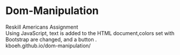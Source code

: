 # Dom-Manipulation
Reskill Americans Assignment <br>
Using JavaScript, text is added to the HTML document,colors set with Bootstrap are changed, and a button . <br>
kboeh.github.io/dom-manipulation/
